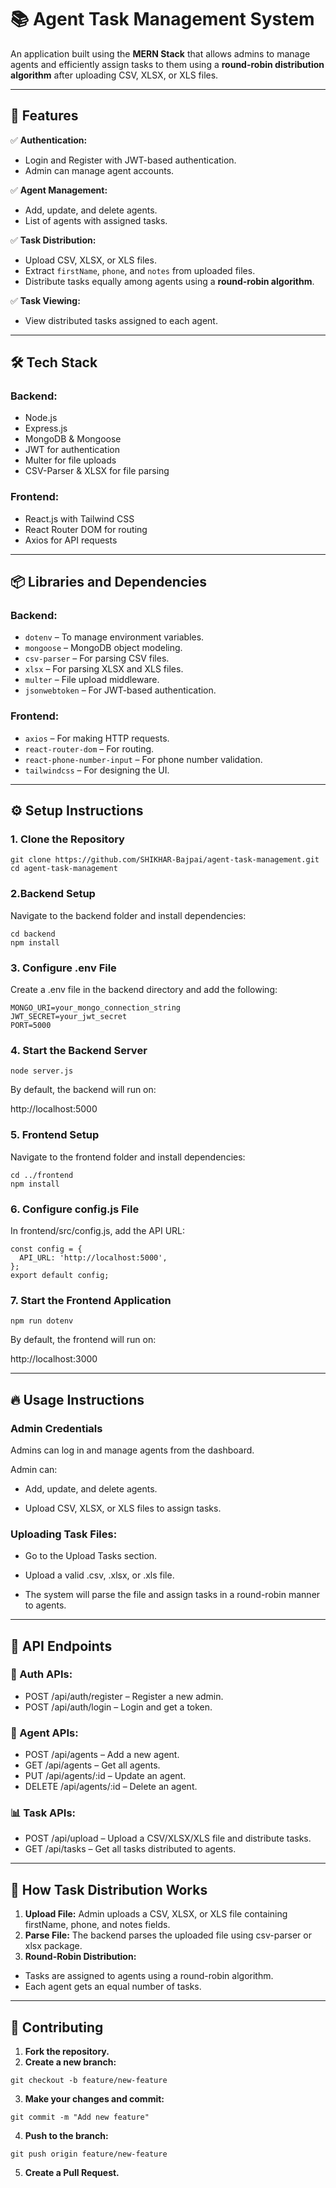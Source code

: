 # 📚 Agent Task Management System

An application built using the **MERN Stack** that allows admins to manage agents and efficiently assign tasks to them using a **round-robin distribution algorithm** after uploading CSV, XLSX, or XLS files.

---

## 🚀 Features  

✅ **Authentication:**  
- Login and Register with JWT-based authentication.  
- Admin can manage agent accounts.  

✅ **Agent Management:**  
- Add, update, and delete agents.  
- List of agents with assigned tasks.  

✅ **Task Distribution:**  
- Upload CSV, XLSX, or XLS files.
- Extract `firstName`, `phone`, and `notes` from uploaded files.
- Distribute tasks equally among agents using a **round-robin algorithm**.

✅ **Task Viewing:**  
- View distributed tasks assigned to each agent.    

---

## 🛠️ Tech Stack

### Backend:
- Node.js     
- Express.js    
- MongoDB & Mongoose    
- JWT for authentication   
- Multer for file uploads    
- CSV-Parser & XLSX for file parsing   

### Frontend:   
- React.js with Tailwind CSS   
- React Router DOM for routing   
- Axios for API requests   

---

## 📦 Libraries and Dependencies   

### Backend:   
- `dotenv` – To manage environment variables.   
- `mongoose` – MongoDB object modeling.    
- `csv-parser` – For parsing CSV files.    
- `xlsx` – For parsing XLSX and XLS files.    
- `multer` – File upload middleware.   
- `jsonwebtoken` – For JWT-based authentication.   

### Frontend:   
- `axios` – For making HTTP requests.   
- `react-router-dom` – For routing.    
- `react-phone-number-input` – For phone number validation.    
- `tailwindcss` – For designing the UI.   

---

## ⚙️ Setup Instructions  

### 1. Clone the Repository
```
git clone https://github.com/SHIKHAR-Bajpai/agent-task-management.git
cd agent-task-management
```

### 2.Backend Setup
Navigate to the backend folder and install dependencies:
```
cd backend
npm install
```
### 3. Configure .env File

Create a .env file in the backend directory and add the following:
```
MONGO_URI=your_mongo_connection_string
JWT_SECRET=your_jwt_secret
PORT=5000
```
### 4. Start the Backend Server
```
node server.js
```
By default, the backend will run on:

http://localhost:5000

### 5. Frontend Setup
Navigate to the frontend folder and install dependencies:
```
cd ../frontend
npm install
```
### 6. Configure config.js File
In frontend/src/config.js, add the API URL:
```
const config = {
  API_URL: 'http://localhost:5000',
};
export default config;
```
### 7. Start the Frontend Application
```
npm run dotenv
```
By default, the frontend will run on:

http://localhost:3000

---

## 🔥 Usage Instructions

### Admin Credentials
Admins can log in and manage agents from the dashboard.

Admin can:

- Add, update, and delete agents. 

- Upload CSV, XLSX, or XLS files to assign tasks.
### Uploading Task Files:
- Go to the Upload Tasks section.

- Upload a valid .csv, .xlsx, or .xls file.

- The system will parse the file and assign tasks in a round-robin manner to agents.

---

## 🧩 API Endpoints

### 🔐 Auth APIs:
- POST /api/auth/register – Register a new admin.
- POST /api/auth/login – Login and get a token.

### 👥 Agent APIs:
- POST /api/agents – Add a new agent.
- GET /api/agents – Get all agents.
- PUT /api/agents/:id – Update an agent.
- DELETE /api/agents/:id – Delete an agent.

### 📊 Task APIs:
- POST /api/upload – Upload a CSV/XLSX/XLS file and distribute tasks.
- GET /api/tasks – Get all tasks distributed to agents.
---
## 🧠 How Task Distribution Works

1. **Upload File:** Admin uploads a CSV, XLSX, or XLS file containing firstName, phone, and notes fields.
2. **Parse File:** The backend parses the uploaded file using csv-parser or xlsx package.
3. **Round-Robin Distribution:**
- Tasks are assigned to agents using a round-robin algorithm.
- Each agent gets an equal number of tasks.

---

## 🤝 Contributing
1. **Fork the repository.**
2. **Create a new branch:**
```
git checkout -b feature/new-feature
```
3. **Make your changes and commit:**
```
git commit -m "Add new feature"
```
4. **Push to the branch:**
```
git push origin feature/new-feature
```
5. **Create a Pull Request.**

#
